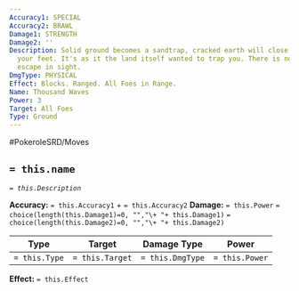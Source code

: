 ```yaml
---
Accuracy1: SPECIAL
Accuracy2: BRAWL
Damage1: STRENGTH
Damage2: ''
Description: Solid ground becomes a sandtrap, cracked earth will close to ensnare
  your feet. It's as it the land itself wanted to trap you. There is no attacker nor
  escape in sight.
DmgType: PHYSICAL
Effect: Blocks. Ranged. All Foes in Range.
Name: Thousand Waves
Power: 3
Target: All Foes
Type: Ground
---
```


#PokeroleSRD/Moves

## `= this.name` 
*`= this.Description`*

**Accuracy:** `= this.Accuracy1` + `= this.Accuracy2`
**Damage:** `= this.Power` `= choice(length(this.Damage1)=0, "","\+ "+ this.Damage1)` `= choice(length(this.Damage2)=0, "","\+ "+ this.Damage2)`

| Type          | Target          | Damage Type          | Power          |
| ------------- | --------------- | ---------------- | -------------- |
| `= this.Type` | `= this.Target` | `= this.DmgType` | `= this.Power` | 

**Effect:** `= this.Effect`